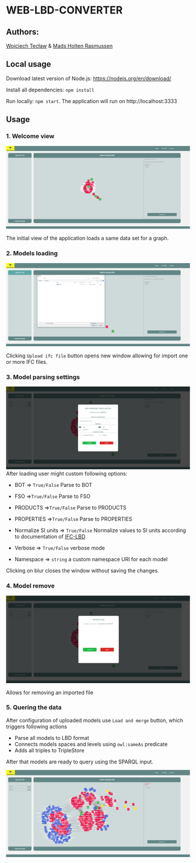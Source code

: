 # WEB-LBD-CONVERTER

## Authors:
[Wojciech Tecław](https://www.linkedin.com/in/wojciech-teclaw/) & [Mads Holten Rasmussen](https://www.linkedin.com/in/mads-holten-rasmussen-061b7414/)
## Local usage

Download latest version of Node.js: https://nodejs.org/en/download/

Install all dependencies: `npm install`

Run locally: `npm start`. The application will run on http://localhost:3333

## Usage
### 1. Welcome view
![MainInterface](media/view_1.png)

The initial view of the application loads a same data set for a graph.

### 2. Models loading
![MainInterface](media/view_2.png)

Clicking `Upload ifc file` button opens new window allowing for import one or more IFC files.

### 3. Model parsing settings
![MainInterface](media/view_3.png)
After loading user might custom following options:
* BOT => `True/False` Parse to BOT 
* FSO =>`True/False` Parse to FSO
* PRODUCTS =>`True/False` Parse to PRODUCTS
* PROPERTIES =>`True/False` Parse to PROPERTIES

* Normalize SI units => `True/False` Normalize values to SI units according to documentation of [IFC-LBD](https://github.com/LBD-Hackers/IFC-LBD)
* Verbose => `True/False` verbose mode
* Namespace => `string` a custom namespace URI for each model

Clicking on blur closes the window without saving the changes. 

### 4. Model remove
![MainInterface](media/view_4.png)

Allows for removing an imported file

### 5. Quering the data
After configuration of uploaded models use `Load and merge` button, which triggers following actions
* Parse all models to LBD format
* Connects models spaces and levels using `owl:sameAs` predicate
* Adds all triples to TripleStore

After that models are ready to query using the SPARQL input.

![MainInterface](media/view_5.png)
